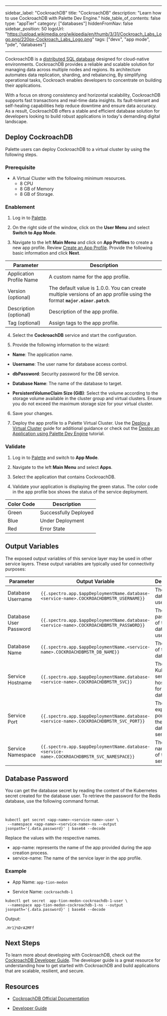 <!-- vale off -->

---

sidebar_label: "CockroachDB" title: "CockroachDB" description: "Learn how to use CockroachDB with Palette Dev Engine."
hide_table_of_contents: false type: "appTier" category: ["databases"] hiddenFromNav: false sidebar_position: 50 logoUrl:
"https://upload.wikimedia.org/wikipedia/en/thumb/3/31/Cockroach_Labs_Logo.png/220px-Cockroach_Labs_Logo.png" tags:
["devx", "app mode", "pde", "databases"]

---

<!-- vale on -->

CockroachDB is a [distributed SQL database](https://www.cockroachlabs.com/blog/what-is-distributed-sql/) designed for
cloud-native environments. CockroachDB provides a reliable and scalable solution for managing data across multiple nodes
and regions. Its architecture automates data replication, sharding, and rebalancing, By simplifying operational tasks,
Cockroach enables developers to concentrate on building their applications.

With a focus on strong consistency and horizontal scalability, CockroachDB supports fast transactions and real-time data
insights. Its fault-tolerant and self-healing capabilities help reduce downtime and ensure data accuracy. As a result,
CockroachDB offers a stable and efficient database solution for developers looking to build robust applications in
today's demanding digital landscape.

## Deploy CockroachDB

Palette users can deploy CockroachDB to a virtual cluster by using the following steps.

### Prerequisite

- A Virtual Cluster with the following minimum resources.
  - 8 CPU
  - 8 GB of Memory
  - 8 GB of Storage.

### Enablement

1. Log in to [Palette](https://console.spectrocloud.com).

2. On the right side of the window, click on the **User Menu** and select **Switch to App Mode**.

3. Navigate to the left **Main Menu** and click on **App Profiles** to create a new app profile. Review
   [Create an App Profile](../../../profiles/app-profiles/create-app-profiles/create-app-profiles.md). Provide the
   following basic information and click **Next**.

| Parameter                | Description                                                                                                              |
| ------------------------ | ------------------------------------------------------------------------------------------------------------------------ |
| Application Profile Name | A custom name for the app profile.                                                                                       |
| Version (optional)       | The default value is 1.0.0. You can create multiple versions of an app profile using the format **`major.minor.patch`**. |
| Description (optional)   | Description of the app profile.                                                                                          |
| Tag (optional)           | Assign tags to the app profile.                                                                                          |

4. Select the **CockroachDB** service and start the configuration.

5. Provide the following information to the wizard:

- **Name**: The application name.

- **Username**: The user name for database access control.

- **dbPassword**: Security password for the DB service.

- **Database Name**: The name of the database to target.

- **PersistentVolumeClaim Size (GiB)**: Select the volume according to the storage volume available in the cluster group
  and virtual clusters. Ensure you do not exceed the maximum storage size for your virtual cluster.

6. Save your changes.

7. Deploy the app profile to a Palette Virtual Cluster. Use the
   [Deploy a Virtual Cluster](../../../clusters/palette-virtual-clusters/deploy-virtual-cluster.md#deploy-a-virtual-cluster)
   guide for additional guidance or check out the
   [Deploy an Application using Palette Dev Engine](../../../tutorials/cluster-deployment/pde/deploy-app.md) tutorial.

### Validate

1. Log in to [Palette](https://console.spectrocloud.com) and switch to **App Mode**.

2. Navigate to the left **Main Menu** and select **Apps**.

3. Select the application that contains CockroachDB.

4. Validate your application is displaying the green status. The color code in the app profile box shows the status of
   the service deployment.

| **Color Code** | **Description**       |
| -------------- | --------------------- |
| Green          | Successfully Deployed |
| Blue           | Under Deployment      |
| Red            | Error State           |

## Output Variables

The exposed output variables of this service layer may be used in other service layers. These output variables are
typically used for connectivity purposes:

| Parameter              | Output Variable                                                                             | Description                                       |
| ---------------------- | ------------------------------------------------------------------------------------------- | ------------------------------------------------- |
| Database Username      | `{{.spectro.app.$appDeploymentName.database-<service-name>.COCKROACHDBMSTR_USERNAME}}`      | The database user name.                           |
| Database User Password | `{{.spectro.app.$appDeploymentName.database-<service-name>.COCKROACHDBMSTR_PASSWORD}}`      | The password of the database user name.           |
| Database Name          | `{{.spectro.app.$appDeploymentName.<service-name>.COCKROACHDBMSTR_DB_NAME}}`                | The name of the database.                         |
| Service Hostname       | `{{.spectro.app.$appDeploymentName.database-<service-name>.COCKROACHDBMSTR_SVC}}`           | The Kubernetes service hostname for the database. |
| Service Port           | `{{.spectro.app.$appDeploymentName.database-<service-name>.COCKROACHDBMSTR_SVC_PORT}}`      | The exposed ports for the database service.       |
| Service Namespace      | `{{.spectro.app.$appDeploymentName.database-<service-name>.COCKROACHDBMSTR_SVC_NAMESPACE}}` | The namespace of the service.                     |

## Database Password

You can get the database secret by reading the content of the Kubernetes secret created for the database user. To
retrieve the password for the Redis database, use the following command format.

<br />

```shell
kubectl get secret <app-name>-<service-name>-user \
 --namespace <app-name>-<service-name>-ns --output jsonpath='{.data.password}' | base64 --decode
```

Replace the values with the respective names.

- app-name: represents the name of the app provided during the app creation process.
- service-name: The name of the service layer in the app profile.

### Example

- App Name: `app-tion-medon`

- Service Name: `cockroachdb-1`

```shell
kubectl get secret  app-tion-medon-cockroachdb-1-user \
 --namespace app-tion-medon-cockroachdb-1-ns --output jsonpath='{.data.password}' | base64 --decode
```

Output:

```shell
.Hr1}%DrA2MFf
```

## Next Steps

To learn more about developing with CockroachDB, check out the
[CockroachDB Developer Guide](https://www.cockroachlabs.com/docs/stable/developer-guide-overview.html). The developer
guide is a great resource for understanding how to get started with CockroachDB and build applications that are
scalable, resilient, and secure.

## Resources

- [CockroachDB Official Documentation](https://www.cockroachlabs.com/docs/)

- [Developer Guide](https://www.cockroachlabs.com/docs/stable/developer-guide-overview.html)
